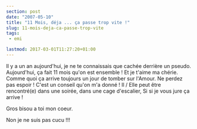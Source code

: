 ```yaml
---
section: post
date: "2007-05-10"
title: "11 Mois, déja ... ça passe trop vite !"
slug: 11-mois-deja-ca-passe-trop-vite
tags:
 - emi

lastmod: 2017-03-01T11:27:20+01:00
---
```


Il y a un an aujourd'hui, je ne te connaissais que cachée derrière un pseudo. Aujourd'hui, ça fait 11 mois qu'on est ensemble ! Et je t'aime ma chérie. Comme quoi ça arrive toujours un jour de tomber sur l'Amour. Ne perdez pas espoir ! C'est un conseil qu'on m'a donné ! Il / Elle peut être rencontré(e) dans une soirée, dans une cage d'escalier, Si si je vous jure ça arrive !

Gros bisou a toi mon coeur.  

Non je ne suis pas cucu !!!
